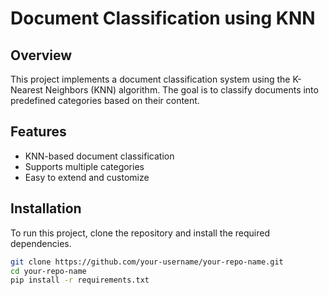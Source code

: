 # Document Classification using KNN

## Overview
This project implements a document classification system using the K-Nearest Neighbors (KNN) algorithm. The goal is to classify documents into predefined categories based on their content.

## Features
- KNN-based document classification
- Supports multiple categories
- Easy to extend and customize

## Installation
To run this project, clone the repository and install the required dependencies.

```bash
git clone https://github.com/your-username/your-repo-name.git
cd your-repo-name
pip install -r requirements.txt

